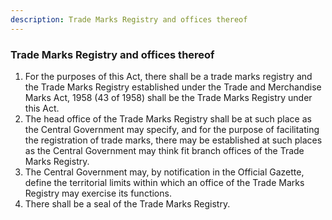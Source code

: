 ```yaml
---
description: Trade Marks Registry and offices thereof
---
```


### Trade Marks Registry and offices thereof

1. For the purposes of this Act, there shall be a trade marks registry and the Trade Marks Registry established under the Trade and Merchandise Marks Act, 1958 (43 of 1958) shall be the Trade Marks Registry under this Act.
2. The head office of the Trade Marks Registry shall be at such place as the Central Government may specify, and for the purpose of facilitating the registration of trade marks, there may be established at such places as the Central Government may think fit branch offices of the Trade Marks Registry.
3. The Central Government may, by notification in the Official Gazette, define the territorial limits within which an office of the Trade Marks Registry may exercise its functions.
4. There shall be a seal of the Trade Marks Registry.
